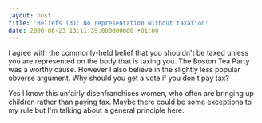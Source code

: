 ```yaml
---
layout: post
title: 'Beliefs (3): No representation without taxation'
date: 2006-06-23 13:11:39.000000000 +01:00
---
```

I agree with the commonly-held belief that you shouldn&#39;t be taxed unless you are represented on the body that is taxing you. The Boston Tea Party was a worthy cause. However I also believe in the slightly less popular obverse argument. Why should you get a vote if you don&#39;t pay tax?

Yes I know this unfairly disenfranchises women, who often are bringing up children rather than paying tax. Maybe there could be some exceptions to my rule but I&#39;m talking about a general principle here.
